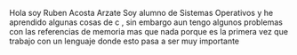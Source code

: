 Hola soy Ruben Acosta Arzate
Soy alumno de Sistemas Operativos 
y he aprendido algunas cosas de c , sin embargo aun tengo 
algunos problemas con las referencias de memoria mas que nada porque 
es la primera vez que trabajo con un lenguaje donde esto pasa a ser muy importante